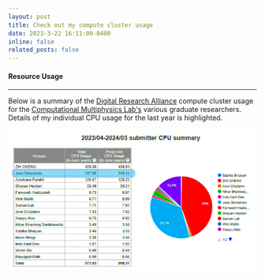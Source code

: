 ```yaml
---
layout: post
title: Check out my compute cluster usage
date: 2023-3-22 16:11:00-0400
inline: false
related_posts: false
---
```


#### Resource Usage

---

Below is a summary of the [Digital Research Alliance](https://alliancecan.ca/en) compute cluster usage for the [Computational Multiphysics Lab's](https://cml.mech.ubc.ca/research/) various graduate researchers. Details of my individual CPU usage for the last year is highlighted. 

![](/assets/img/compute_usage.jpg)

